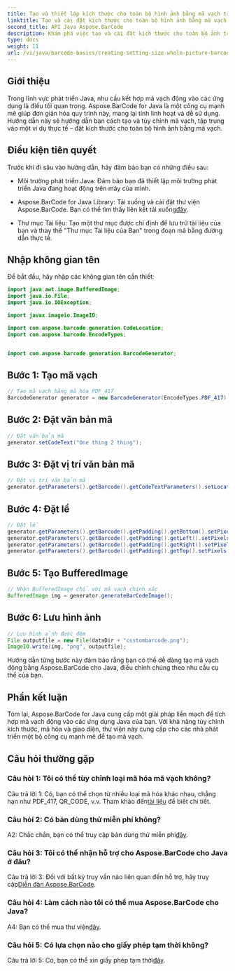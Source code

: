 ```yaml
---
title: Tạo và thiết lập kích thước cho toàn bộ hình ảnh bằng mã vạch trong Java
linktitle: Tạo và cài đặt kích thước cho toàn bộ hình ảnh bằng mã vạch
second_title: API Java Aspose.BarCode
description: Khám phá việc tạo và cài đặt kích thước cho toàn bộ ảnh trong Java với Aspose.BarCode. Tùy chỉnh kích thước, mã hóa và giao diện một cách dễ dàng.
type: docs
weight: 11
url: /vi/java/barcode-basics/creating-setting-size-whole-picture-barcode/
---
```

## Giới thiệu

Trong lĩnh vực phát triển Java, nhu cầu kết hợp mã vạch động vào các ứng dụng là điều tối quan trọng. Aspose.BarCode for Java là một công cụ mạnh mẽ giúp đơn giản hóa quy trình này, mang lại tính linh hoạt và dễ sử dụng. Hướng dẫn này sẽ hướng dẫn bạn cách tạo và tùy chỉnh mã vạch, tập trung vào một ví dụ thực tế – đặt kích thước cho toàn bộ hình ảnh bằng mã vạch.

## Điều kiện tiên quyết

Trước khi đi sâu vào hướng dẫn, hãy đảm bảo bạn có những điều sau:

- Môi trường phát triển Java: Đảm bảo bạn đã thiết lập môi trường phát triển Java đang hoạt động trên máy của mình.

-  Aspose.BarCode for Java Library: Tải xuống và cài đặt thư viện Aspose.BarCode. Bạn có thể tìm thấy liên kết tải xuống[đây](https://releases.aspose.com/barcode/java/).

- Thư mục Tài liệu: Tạo một thư mục được chỉ định để lưu trữ tài liệu của bạn và thay thế "Thư mục Tài liệu của Bạn" trong đoạn mã bằng đường dẫn thực tế.

## Nhập không gian tên

Để bắt đầu, hãy nhập các không gian tên cần thiết:

```java
import java.awt.image.BufferedImage;
import java.io.File;
import java.io.IOException;

import javax.imageio.ImageIO;

import com.aspose.barcode.generation.CodeLocation;
import com.aspose.barcode.EncodeTypes;


import com.aspose.barcode.generation.BarcodeGenerator;
```

## Bước 1: Tạo mã vạch

```java
// Tạo mã vạch bằng mã hóa PDF_417
BarcodeGenerator generator = new BarcodeGenerator(EncodeTypes.PDF_417);
```

## Bước 2: Đặt văn bản mã

```java
// Đặt văn bản mã
generator.setCodeText("One thing 2 thing");
```

## Bước 3: Đặt vị trí văn bản mã

```java
// Đặt vị trí văn bản mã
generator.getParameters().getBarcode().getCodeTextParameters().setLocation(CodeLocation.NONE);
```

## Bước 4: Đặt lề

```java
// Đặt lề
generator.getParameters().getBarcode().getPadding().getBottom().setPixels(0);
generator.getParameters().getBarcode().getPadding().getLeft().setPixels(0);
generator.getParameters().getBarcode().getPadding().getRight().setPixels(0);
generator.getParameters().getBarcode().getPadding().getTop().setPixels(0);
```

## Bước 5: Tạo BufferedImage

```java
// Nhận BufferedImage chỉ với mã vạch chính xác
BufferedImage img = generator.generateBarCodeImage();
```

## Bước 6: Lưu hình ảnh

```java
// Lưu hình ảnh được đệm
File outputfile = new File(dataDir + "custombarcode.png");
ImageIO.write(img, "png", outputfile);
```

Hướng dẫn từng bước này đảm bảo rằng bạn có thể dễ dàng tạo mã vạch động bằng Aspose.BarCode cho Java, điều chỉnh chúng theo nhu cầu cụ thể của bạn.

## Phần kết luận

Tóm lại, Aspose.BarCode for Java cung cấp một giải pháp liền mạch để tích hợp mã vạch động vào các ứng dụng Java của bạn. Với khả năng tùy chỉnh kích thước, mã hóa và giao diện, thư viện này cung cấp cho các nhà phát triển một bộ công cụ mạnh mẽ để tạo mã vạch.

## Câu hỏi thường gặp

### Câu hỏi 1: Tôi có thể tùy chỉnh loại mã hóa mã vạch không?

 Câu trả lời 1: Có, bạn có thể chọn từ nhiều loại mã hóa khác nhau, chẳng hạn như PDF_417, QR_CODE, v.v. Tham khảo đến[tài liệu](https://reference.aspose.com/barcode/java/) để biết chi tiết.

### Câu hỏi 2: Có bản dùng thử miễn phí không?

 A2: Chắc chắn, bạn có thể truy cập bản dùng thử miễn phí[đây](https://releases.aspose.com/).

### Câu hỏi 3: Tôi có thể nhận hỗ trợ cho Aspose.BarCode cho Java ở đâu?

 Câu trả lời 3: Đối với bất kỳ truy vấn nào liên quan đến hỗ trợ, hãy truy cập[Diễn đàn Aspose.BarCode](https://forum.aspose.com/c/barcode/13).

### Câu hỏi 4: Làm cách nào tôi có thể mua Aspose.BarCode cho Java?

 A4: Bạn có thể mua thư viện[đây](https://purchase.aspose.com/buy).

### Câu hỏi 5: Có lựa chọn nào cho giấy phép tạm thời không?

 Câu trả lời 5: Có, bạn có thể xin giấy phép tạm thời[đây](https://purchase.aspose.com/temporary-license/).